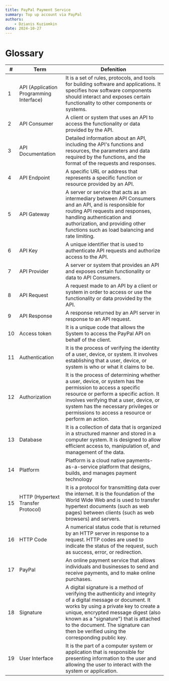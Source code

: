```yaml
---
title: PayPal Payment Service
summary: Top up account via PayPal
authors:
    - Dzianis Kuziomkin
date: 2024-10-27
---
```


# Glossary

|#|Term|Defenition|
|---|---|---|
|1|API (Application Programming Interface)|It is a set of rules, protocols, and tools for building software and applications. It specifies how software components should interact and exposes certain functionality to other components or systems.|
|2|API Consumer|A client or system that uses an API to access the functionality or data provided by the API.|
|3|API Documentation|Detailed information about an API, including the API's functions and resources, the parameters and data required by the functions, and the format of the requests and responses.|
|4|API Endpoint|A specific URL or address that represents a specific function or resource provided by an API.|
|5|API Gateway|A server or service that acts as an intermediary between API Consumers and an API, and is responsible for routing API requests and responses, handling authentication and authorization, and providing other functions such as load balancing and rate limiting.|
|6|API Key|A unique identifier that is used to authenticate API requests and authorize access to the API.|
|7|API Provider|A server or system that provides an API and exposes certain functionality or data to API Consumers.|
|8|API Request|A request made to an API by a client or system in order to access or use the functionality or data provided by the API.|
|9|API Response|A response returned by an API server in response to an API request.|
|10|Access token|It is a unique code that allows the System to access the PayPal API on behalf of the client.|
|11|Authentication| It is the process of verifying the identity of a user, device, or system. It involves establishing that a user, device, or system is who or what it claims to be.|
|12|Authorization | It is the process of determining whether a user, device, or system has the permission to access a specific resource or perform a specific action. It involves verifying that a user, device, or system has the necessary privileges or permissions to access a resource or perform an action.|
|13|Database| It is a collection of data that is organized in a structured manner and stored in a computer system. It is designed to allow efficient access to, manipulation of, and management of the data.|
|14|Platform|Platform is a cloud native payments-as-a-service platform that designs, builds, and manages payment technology|
|15|HTTP (Hypertext Transfer Protocol)| It is a protocol for transmitting data over the internet. It is the foundation of the World Wide Web and is used to transfer hypertext documents (such as web pages) between clients (such as web browsers) and servers.|
|16|HTTP Code|A numerical status code that is returned by an HTTP server in response to a request. HTTP codes are used to indicate the status of the request, such as success, error, or redirection.|
|17|PayPal|An online payment service that allows individuals and businesses to send and receive payments, and to make online purchases.|
|18|Signature|A digital signature is a method of verifying the authenticity and integrity of a digital message or document. It works by using a private key to create a unique, encrypted message digest (also known as a "signature") that is attached to the document. The signature can then be verified using the corresponding public key.|
|19|User Interface|It is the part of a computer system or application that is responsible for presenting information to the user and allowing the user to interact with the system or application.|
